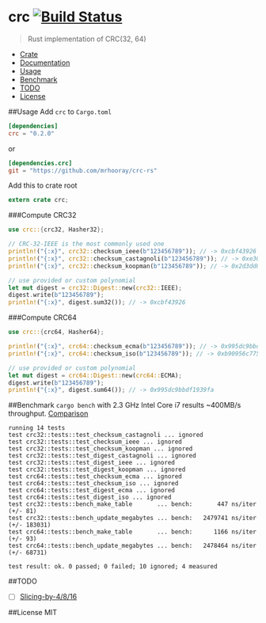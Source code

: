 # crc [![Build Status](https://travis-ci.org/mrhooray/crc-rs.svg?branch=master)](https://travis-ci.org/mrhooray/crc-rs)
> Rust implementation of CRC(32, 64)

* [Crate](https://crates.io/crates/crc)
* [Documentation](http://mrhooray.github.io/crc-rs/crc/index.html)
* [Usage](#usage)
* [Benchmark](#benchmark)
* [TODO](#todo)
* [License](#license)

##Usage
Add `crc` to `Cargo.toml`
```toml
[dependencies]
crc = "0.2.0"
```
or
```toml
[dependencies.crc]
git = "https://github.com/mrhooray/crc-rs"
```

Add this to crate root
```rust
extern crate crc;
```

###Compute CRC32
```rust
use crc::{crc32, Hasher32};

// CRC-32-IEEE is the most commonly used one
println!("{:x}", crc32::checksum_ieee(b"123456789")); // -> 0xcbf43926
println!("{:x}", crc32::checksum_castagnoli(b"123456789")); // -> 0xe3069283
println!("{:x}", crc32::checksum_koopman(b"123456789")); // -> 0x2d3dd0ae

// use provided or custom polynomial
let mut digest = crc32::Digest::new(crc32::IEEE);
digest.write(b"123456789");
println!("{:x}", digest.sum32()); // -> 0xcbf43926
```

###Compute CRC64
```rust
use crc::{crc64, Hasher64};

println!("{:x}", crc64::checksum_ecma(b"123456789")); // -> 0x995dc9bbdf1939fa
println!("{:x}", crc64::checksum_iso(b"123456789")); // -> 0xb90956c775a41001

// use provided or custom polynomial
let mut digest = crc64::Digest::new(crc64::ECMA);
digest.write(b"123456789");
println!("{:x}", digest.sum64()); // -> 0x995dc9bbdf1939fa
```

##Benchmark
`cargo bench` with 2.3 GHz Intel Core i7 results ~400MB/s throughput. [Comparison](http://create.stephan-brumme.com/crc32/)
```
running 14 tests
test crc32::tests::test_checksum_castagnoli ... ignored
test crc32::tests::test_checksum_ieee ... ignored
test crc32::tests::test_checksum_koopman ... ignored
test crc32::tests::test_digest_castagnoli ... ignored
test crc32::tests::test_digest_ieee ... ignored
test crc32::tests::test_digest_koopman ... ignored
test crc64::tests::test_checksum_ecma ... ignored
test crc64::tests::test_checksum_iso ... ignored
test crc64::tests::test_digest_ecma ... ignored
test crc64::tests::test_digest_iso ... ignored
test crc32::tests::bench_make_table       ... bench:       447 ns/iter (+/- 81)
test crc32::tests::bench_update_megabytes ... bench:   2479741 ns/iter (+/- 183031)
test crc64::tests::bench_make_table       ... bench:      1166 ns/iter (+/- 93)
test crc64::tests::bench_update_megabytes ... bench:   2478464 ns/iter (+/- 68731)

test result: ok. 0 passed; 0 failed; 10 ignored; 4 measured
```

##TODO
- [ ] [Slicing-by-4/8/16](http://create.stephan-brumme.com/crc32/#slicing-by-8-overview)

##License
MIT
